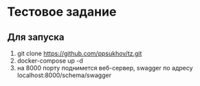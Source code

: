 # Тестовое задание

## Для запуска
1. git clone https://github.com/ppsukhov/tz.git
1. docker-compose up -d
1. на 8000 порту поднимется веб-сервер, swagger по адресу localhost:8000/schema/swagger